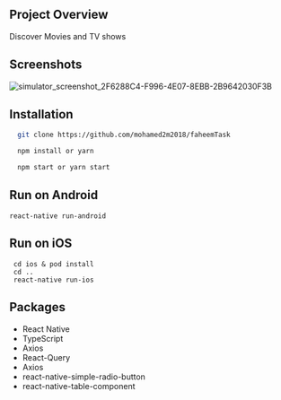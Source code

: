 ## Project Overview

Discover Movies and TV shows

## Screenshots

![simulator_screenshot_2F6288C4-F996-4E07-8EBB-2B9642030F3B](https://user-images.githubusercontent.com/33550035/204045315-c22220cf-456b-4be0-8605-3ed8b1725c91.png)


## Installation

```sh
  git clone https://github.com/mohamed2m2018/faheemTask

  npm install or yarn

  npm start or yarn start

```

## Run on Android

```
react-native run-android
```

## Run on iOS

```
 cd ios & pod install
 cd ..
 react-native run-ios
```

## Packages

- React Native
- TypeScript
- Axios
- React-Query
- Axios
- react-native-simple-radio-button
- react-native-table-component
